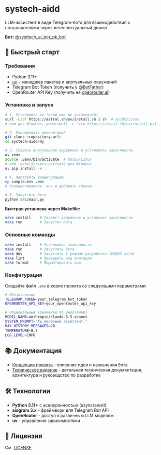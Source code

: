 # systech-aidd

LLM-ассистент в виде Telegram-бота для взаимодействия с пользователями через интеллектуальный диалог.

**Бот:** [@systtech_ai_bot_pk_bot](https://t.me/systtech_ai_bot_pk_bot)

## 🚀 Быстрый старт

### Требования
- Python 3.11+
- [uv](https://github.com/astral-sh/uv) - менеджер пакетов и виртуальных окружений
- Telegram Bot Token (получить у [@BotFather](https://t.me/botfather))
- OpenRouter API Key (получить на [openrouter.ai](https://openrouter.ai))

### Установка и запуск

```bash
# 1. Установить uv (если еще не установлен)
curl -LsSf https://astral.sh/uv/install.sh | sh  # macOS/Linux
# или для Windows: powershell -c "irm https://astral.sh/uv/install.ps1 | iex"

# 2. Клонировать репозиторий
git clone <repository-url>
cd systech-aidd-my

# 3. Создать виртуальное окружение и установить зависимости
uv venv
source .venv/bin/activate  # macOS/Linux
# или .venv\Scripts\activate для Windows
uv pip install -e .

# 4. Настроить конфигурацию
cp sample.env .env
# Отредактировать .env и добавить токены

# 5. Запустить бота
python src/main.py
```

**Быстрая установка через Makefile:**
```bash
make install    # Создаст окружение и установит зависимости
make run        # Запустит бота
```

### Основные команды

```bash
make install    # Установить зависимости
make run        # Запустить бота
make dev        # Запустить в режиме разработки (DEBUG логи)
make lint       # Проверить код линтером
make format     # Форматировать код
```

### Конфигурация

Создайте файл `.env` в корне проекта со следующими параметрами:

```bash
# Обязательные
TELEGRAM_TOKEN=your_telegram_bot_token
OPENROUTER_API_KEY=your_openrouter_api_key

# Опциональные (значения по умолчанию)
MODEL_NAME=anthropic/claude-3.5-sonnet
SYSTEM_PROMPT="Ты полезный ассистент."
MAX_HISTORY_MESSAGES=20
TEMPERATURE=0.7
LOG_LEVEL=INFO
```

## 📚 Документация

- [Концепция проекта](docs/idea.md) - описание идеи и назначения бота
- [Техническое видение](docs/vision.md) - детальная техническая документация, архитектура и руководство по разработке

## 🛠 Технологии

- **Python 3.11+** с асинхронностью (async/await)
- **aiogram 3.x** - фреймворк для Telegram Bot API
- **OpenRouter** - доступ к различным LLM моделям
- **uv** - управление зависимостями

## 📝 Лицензия

См. [LICENSE](LICENSE)
